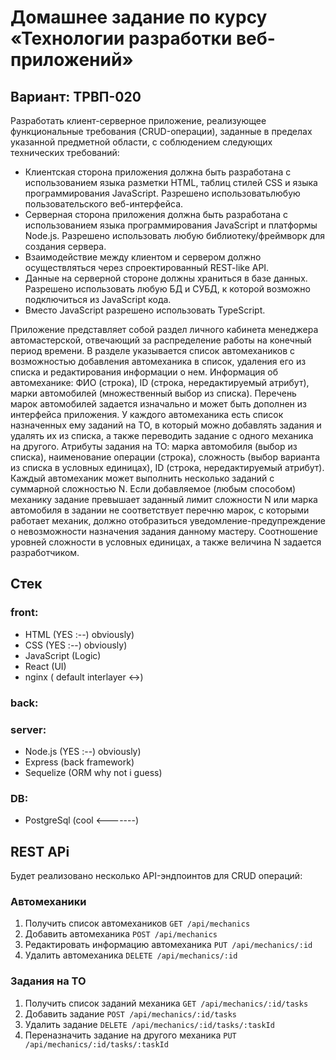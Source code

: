 # Домашнее задание по курсу «Технологии разработки веб-приложений»

## Вариант: ТРВП-020

Разработать клиент-серверное приложение, реализующее функциональные требования (CRUD-операции), заданные в пределах указанной предметной области, с соблюдением следующих технических требований:

- Клиентская сторона приложения должна быть разработана с использованием языка разметки HTML, таблиц стилей CSS и языка программирования JavaScript. Разрешено использоватьлюбую пользовательского веб-интерфейса.
- Серверная сторона приложения должна быть разработана с использованием языка программирования JavaScript и платформы Node.js. Разрешено использовать любую библиотеку/фреймворк для создания сервера.
- Взаимодействие между клиентом и сервером должно осуществляться через спроектированный REST-like API.
- Данные на серверной стороне должны храниться в базе данных. Разрешено использовать любую БД и СУБД, к которой возможно подключиться из JavaScript кода.
- Вместо JavaScript разрешено использовать TypeScript.

Приложение представляет собой раздел личного кабинета менеджера автомастерской, отвечающий за распределение работы на конечный период времени. В
разделе указывается список автомехаников с возможностью добавления автомеханика в
список, удаления его из списка и редактирования информации о нем. Информация об
автомеханике: ФИО (строка), ID (строка, нередактируемый атрибут), марки автомобилей
(множественный выбор из списка). Перечень марок автомобилей задается изначально и
может быть дополнен из интерфейса приложения. У каждого автомеханика есть список
назначенных ему заданий на ТО, в который можно добавлять задания и удалять их из
списка, а также переводить задание с одного механика на другого. Атрибуты задания на
ТО: марка автомобиля (выбор из списка), наименование операции (строка), сложность
(выбор варианта из списка в условных единицах), ID (строка, нередактируемый атрибут).
Каждый автомеханик может выполнить несколько заданий с суммарной сложностью N.
Если добавляемое (любым способом) механику задание превышает заданный лимит
сложности N или марка автомобиля в задании не соответствует перечню марок, с
которыми работает механик, должно отобразиться уведомление-предупреждение о
невозможности назначения задания данному мастеру. Соотношение уровней сложности
в условных единицах, а также величина N задается разработчиком.

## **Стек**
### front:
- HTML (YES :--) obviously)
- CSS (YES :--) obviously)
- JavaScript (Logic)
- React (UI)
- nginx ( default interlayer <->)
### back:
### server:
- Node.js (YES :--) obviously)
- Express (back framework)
- Sequelize (ORM why not i guess)
### DB:
- PostgreSql (cool <-------)

## **REST APi**
Будет реализовано несколько API-эндпоинтов для CRUD операций:
### Автомеханики
1. Получить список автомехаников
`GET /api/mechanics`
2. Добавить автомеханика
`POST /api/mechanics`
3. Редактировать информацию автомеханика
`PUT /api/mechanics/:id`
4. Удалить автомеханика
`DELETE /api/mechanics/:id`
### Задания на ТО
1. Получить список заданий механика
`GET /api/mechanics/:id/tasks`
2. Добавить задание
`POST /api/mechanics/:id/tasks`
3. Удалить задание
`DELETE /api/mechanics/:id/tasks/:taskId`
4. Переназначить задание на другого механика
`PUT /api/mechanics/:id/tasks/:taskId`
